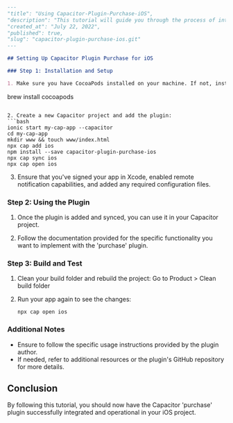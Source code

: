 ```markdown
---
"title": "Using Capacitor-Plugin-Purchase-iOS",
"description": "This tutorial will guide you through the process of integrating and using the Capacitor plugin 'purchase' for iOS.",
"created_at": "July 22, 2022",
"published": true,
"slug": "capacitor-plugin-purchase-ios.git"
---

## Setting Up Capacitor Plugin Purchase for iOS

### Step 1: Installation and Setup

1. Make sure you have CocoaPods installed on your machine. If not, install it by running:
   ```
   brew install cocoapods
   ```

2. Create a new Capacitor project and add the plugin:
   ```bash
   ionic start my-cap-app --capacitor
   cd my-cap-app
   mkdir www && touch www/index.html
   npx cap add ios
   npm install --save capacitor-plugin-purchase-ios
   npx cap sync ios
   npx cap open ios
   ```

3. Ensure that you've signed your app in Xcode, enabled remote notification capabilities, and added any required configuration files.

### Step 2: Using the Plugin

1. Once the plugin is added and synced, you can use it in your Capacitor project.

2. Follow the documentation provided for the specific functionality you want to implement with the 'purchase' plugin.

### Step 3: Build and Test

1. Clean your build folder and rebuild the project:
   Go to Product > Clean build folder

2. Run your app again to see the changes:
   ```
   npx cap open ios
   ```

### Additional Notes

- Ensure to follow the specific usage instructions provided by the plugin author.
- If needed, refer to additional resources or the plugin's GitHub repository for more details.

## Conclusion

By following this tutorial, you should now have the Capacitor 'purchase' plugin successfully integrated and operational in your iOS project.
```
```